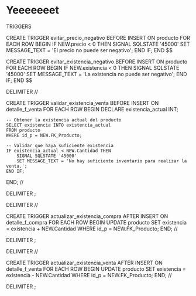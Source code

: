 # Yeeeeeeet

TRIGGERS


CREATE TRIGGER evitar_precio_negativo
BEFORE INSERT ON producto
FOR EACH ROW
BEGIN
    IF NEW.precio < 0 THEN
        SIGNAL SQLSTATE '45000' SET MESSAGE_TEXT = 'El precio no puede ser negativo';
    END IF;
END $$


CREATE TRIGGER evitar_existencia_negativo
BEFORE INSERT ON producto
FOR EACH ROW
BEGIN
    IF NEW.existencia < 0 THEN
        SIGNAL SQLSTATE '45000' SET MESSAGE_TEXT = 'La existencia no puede ser negativo';
    END IF;
END $$


DELIMITER //

CREATE TRIGGER validar_existencia_venta
BEFORE INSERT ON detalle_f_venta
FOR EACH ROW
BEGIN
    DECLARE existencia_actual INT;
    
    -- Obtener la existencia actual del producto
    SELECT existencia INTO existencia_actual
    FROM producto
    WHERE id_p = NEW.FK_Producto;
    
    -- Validar que haya suficiente existencia
    IF existencia_actual < NEW.Cantidad THEN
        SIGNAL SQLSTATE '45000'
        SET MESSAGE_TEXT = 'No hay suficiente inventario para realizar la venta.';
    END IF;
END;
//

DELIMITER ;


DELIMITER //

CREATE TRIGGER actualizar_existencia_compra
AFTER INSERT ON detalle_f_compra
FOR EACH ROW
BEGIN
    UPDATE producto
    SET existencia = existencia + NEW.Cantidad
    WHERE id_p = NEW.FK_Producto;
END;
//

DELIMITER ;


DELIMITER //

CREATE TRIGGER actualizar_existencia_venta
AFTER INSERT ON detalle_f_venta
FOR EACH ROW
BEGIN
    UPDATE producto
    SET existencia = existencia - NEW.Cantidad
    WHERE id_p = NEW.FK_Producto;
END;
//

DELIMITER ;